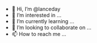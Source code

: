 - 👋 Hi, I’m @lanceday
- 👀 I’m interested in ...
- 🌱 I’m currently learning ...
- 💞️ I’m looking to collaborate on ...
- 📫 How to reach me ...

<!---
lanceday/lanceday is a ✨ special ✨ repository because its `README.md` (this file) appears on your GitHub profile.
You can click the Preview link to take a look at your changes.
--->
